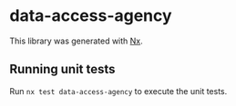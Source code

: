 # data-access-agency

This library was generated with [Nx](https://nx.dev).

## Running unit tests

Run `nx test data-access-agency` to execute the unit tests.
